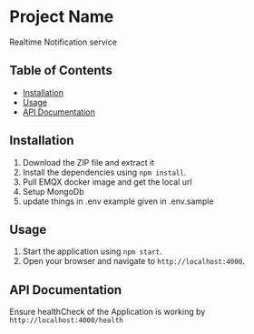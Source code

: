 # Project Name

Realtime Notification service

## Table of Contents

- [Installation](#installation)
- [Usage](#usage)
- [API Documentation](#api-documentation)

## Installation

1. Download the ZIP file and extract it
2. Install the dependencies using `npm install`.
3. Pull EMQX docker image and get the local url
4. Setup MongoDb 
5. update things in .env example given in .env.sample

## Usage

1. Start the application using `npm start`.
2. Open your browser and navigate to `http://localhost:4000`.

## API Documentation

Ensure healthCheck of the Application is working by `http://localhost:4000/health`